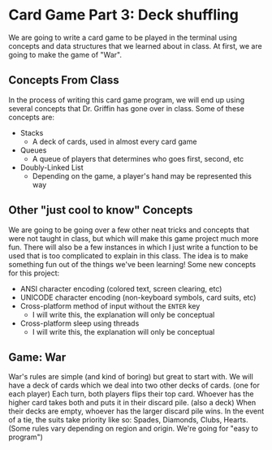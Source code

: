 # Card Game Part 3: Deck shuffling
We are going to write a card game to be played in the terminal using concepts
and data structures that we learned about in class. At first, we are going to
make the game of "War".

## Concepts From Class
In the process of writing this card game program, we will end up using several
concepts that Dr. Griffin has gone over in class. Some of these concepts are:
* Stacks 
    * A deck of cards, used in almost every card game
* Queues 
    * A queue of players that determines who goes first, second, etc
* Doubly-Linked List 
    * Depending on the game, a player's hand may be represented this way

## Other "just cool to know" Concepts
We are going to be going over a few other neat tricks and concepts that were
not taught in class, but which will make this game project much more fun. There
will also be a few instances in which I just write a function to be used that
is too complicated to explain in this class. The idea is to make something fun
out of the things we've been learning! Some new concepts for this project:
* ANSI character encoding (colored text, screen clearing, etc)
* UNICODE character encoding (non-keyboard symbols, card suits, etc)
* Cross-platform method of input without the `ENTER` key
    * I will write this, the explanation will only be conceptual
* Cross-platform sleep using threads
    * I will write this, the explanation will only be conceptual

## Game: War
War's rules are simple (and kind of boring) but great to start with. We will
have a deck of cards which we deal into two other decks of cards. (one for each
player) Each turn, both players flips their top card. Whoever has the higher
card takes both and puts it in their discard pile. (also a deck) When their
decks are empty, whoever has the larger discard pile wins. In the event of
a tie, the suits take priority like so: Spades, Diamonds, Clubs, Hearts.
(Some rules vary depending on region and origin. We're going for "easy to
program")